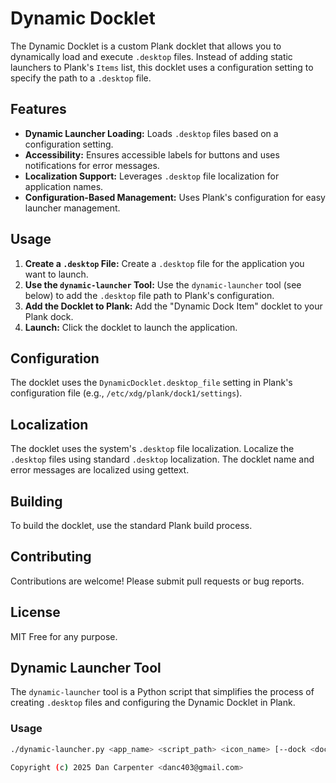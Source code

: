 # Dynamic Docklet

The Dynamic Docklet is a custom Plank docklet that allows you to dynamically load and execute `.desktop` files. Instead of adding static launchers to Plank's `Items` list, this docklet uses a configuration setting to specify the path to a `.desktop` file.

## Features

* **Dynamic Launcher Loading:** Loads `.desktop` files based on a configuration setting.
* **Accessibility:** Ensures accessible labels for buttons and uses notifications for error messages.
* **Localization Support:** Leverages `.desktop` file localization for application names.
* **Configuration-Based Management:** Uses Plank's configuration for easy launcher management.

## Usage

1.  **Create a `.desktop` File:** Create a `.desktop` file for the application you want to launch.
2.  **Use the `dynamic-launcher` Tool:** Use the `dynamic-launcher` tool (see below) to add the `.desktop` file path to Plank's configuration.
3.  **Add the Docklet to Plank:** Add the "Dynamic Dock Item" docklet to your Plank dock.
4.  **Launch:** Click the docklet to launch the application.

## Configuration

The docklet uses the `DynamicDocklet.desktop_file` setting in Plank's configuration file (e.g., `/etc/xdg/plank/dock1/settings`).

## Localization

The docklet uses the system's `.desktop` file localization. Localize the `.desktop` files using standard `.desktop` localization. The docklet name and error messages are localized using gettext.

## Building

To build the docklet, use the standard Plank build process.

## Contributing

Contributions are welcome! Please submit pull requests or bug reports.

## License

MIT
Free for any purpose.

## Dynamic Launcher Tool

The `dynamic-launcher` tool is a Python script that simplifies the process of creating `.desktop` files and configuring the Dynamic Docklet in Plank.

### Usage

```bash
./dynamic-launcher.py <app_name> <script_path> <icon_name> [--dock <dock_number>]

Copyright (c) 2025 Dan Carpenter <danc403@gmail.com>
